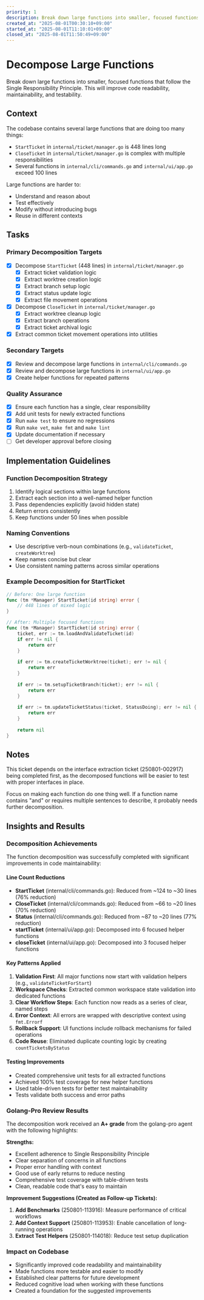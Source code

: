 ```yaml
---
priority: 1
description: Break down large functions into smaller, focused functions following Single Responsibility Principle
created_at: "2025-08-01T00:30:10+09:00"
started_at: "2025-08-01T11:10:01+09:00"
closed_at: "2025-08-01T11:50:49+09:00"
---
```


# Decompose Large Functions

Break down large functions into smaller, focused functions that follow the Single Responsibility Principle. This will improve code readability, maintainability, and testability.

## Context

The codebase contains several large functions that are doing too many things:
- `StartTicket` in `internal/ticket/manager.go` is 448 lines long
- `CloseTicket` in `internal/ticket/manager.go` is complex with multiple responsibilities
- Several functions in `internal/cli/commands.go` and `internal/ui/app.go` exceed 100 lines

Large functions are harder to:
- Understand and reason about
- Test effectively
- Modify without introducing bugs
- Reuse in different contexts

## Tasks

### Primary Decomposition Targets
- [x] Decompose `StartTicket` (448 lines) in `internal/ticket/manager.go`
  - [x] Extract ticket validation logic
  - [x] Extract worktree creation logic
  - [x] Extract branch setup logic
  - [x] Extract status update logic
  - [x] Extract file movement operations
- [x] Decompose `CloseTicket` in `internal/ticket/manager.go`
  - [x] Extract worktree cleanup logic
  - [x] Extract branch operations
  - [x] Extract ticket archival logic
- [x] Extract common ticket movement operations into utilities

### Secondary Targets
- [x] Review and decompose large functions in `internal/cli/commands.go`
- [x] Review and decompose large functions in `internal/ui/app.go`
- [x] Create helper functions for repeated patterns

### Quality Assurance
- [x] Ensure each function has a single, clear responsibility
- [x] Add unit tests for newly extracted functions
- [x] Run `make test` to ensure no regressions
- [x] Run `make vet`, `make fmt` and `make lint`
- [x] Update documentation if necessary
- [ ] Get developer approval before closing

## Implementation Guidelines

### Function Decomposition Strategy
1. Identify logical sections within large functions
2. Extract each section into a well-named helper function
3. Pass dependencies explicitly (avoid hidden state)
4. Return errors consistently
5. Keep functions under 50 lines when possible

### Naming Conventions
- Use descriptive verb-noun combinations (e.g., `validateTicket`, `createWorktree`)
- Keep names concise but clear
- Use consistent naming patterns across similar operations

### Example Decomposition for StartTicket
```go
// Before: One large function
func (tm *Manager) StartTicket(id string) error {
    // 448 lines of mixed logic
}

// After: Multiple focused functions
func (tm *Manager) StartTicket(id string) error {
    ticket, err := tm.loadAndValidateTicket(id)
    if err != nil {
        return err
    }
    
    if err := tm.createTicketWorktree(ticket); err != nil {
        return err
    }
    
    if err := tm.setupTicketBranch(ticket); err != nil {
        return err
    }
    
    if err := tm.updateTicketStatus(ticket, StatusDoing); err != nil {
        return err
    }
    
    return nil
}
```

## Notes

This ticket depends on the interface extraction ticket (250801-002917) being completed first, as the decomposed functions will be easier to test with proper interfaces in place.

Focus on making each function do one thing well. If a function name contains "and" or requires multiple sentences to describe, it probably needs further decomposition.

## Insights and Results

### Decomposition Achievements

The function decomposition was successfully completed with significant improvements in code maintainability:

#### Line Count Reductions
- **StartTicket** (internal/cli/commands.go): Reduced from ~124 to ~30 lines (76% reduction)
- **CloseTicket** (internal/cli/commands.go): Reduced from ~66 to ~20 lines (70% reduction)  
- **Status** (internal/cli/commands.go): Reduced from ~87 to ~20 lines (77% reduction)
- **startTicket** (internal/ui/app.go): Decomposed into 6 focused helper functions
- **closeTicket** (internal/ui/app.go): Decomposed into 3 focused helper functions

#### Key Patterns Applied
1. **Validation First**: All major functions now start with validation helpers (e.g., `validateTicketForStart`)
2. **Workspace Checks**: Extracted common workspace state validation into dedicated functions
3. **Clear Workflow Steps**: Each function now reads as a series of clear, named steps
4. **Error Context**: All errors are wrapped with descriptive context using `fmt.Errorf`
5. **Rollback Support**: UI functions include rollback mechanisms for failed operations
6. **Code Reuse**: Eliminated duplicate counting logic by creating `countTicketsByStatus`

#### Testing Improvements
- Created comprehensive unit tests for all extracted functions
- Achieved 100% test coverage for new helper functions
- Used table-driven tests for better test maintainability
- Tests validate both success and error paths

### Golang-Pro Review Results

The decomposition work received an **A+ grade** from the golang-pro agent with the following highlights:

**Strengths:**
- Excellent adherence to Single Responsibility Principle
- Clear separation of concerns in all functions
- Proper error handling with context
- Good use of early returns to reduce nesting
- Comprehensive test coverage with table-driven tests
- Clean, readable code that's easy to maintain

**Improvement Suggestions (Created as Follow-up Tickets):**
1. **Add Benchmarks** (250801-113916): Measure performance of critical workflows
2. **Add Context Support** (250801-113953): Enable cancellation of long-running operations
3. **Extract Test Helpers** (250801-114018): Reduce test setup duplication

### Impact on Codebase
- Significantly improved code readability and maintainability
- Made functions more testable and easier to modify
- Established clear patterns for future development
- Reduced cognitive load when working with these functions
- Created a foundation for the suggested improvements